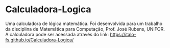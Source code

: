 # Calculadora-Logica
Uma calculadora de lógica matemática. Foi desenvolvida para um trabalho da disciplina de Matemática para Computação, Prof. José Rubens, UNIFOR.
A calculadora pode ser acessada através do link: https://italo-fs.github.io/Calculadora-Logica/
